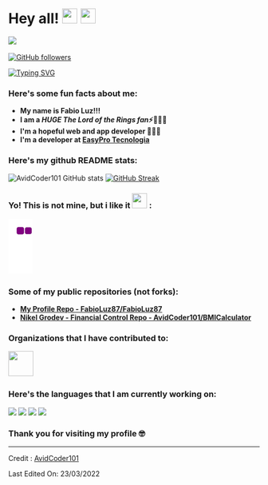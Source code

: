 # Hey all! <img src= "https://media2.giphy.com/media/Lm5hxmmI6ucOQGfjKj/giphy.gif?cid=6c09b952o9xti0m387z597k2xqipch3qmqjydym98oef87ve&rid=giphy.gif&ct=s" width= "30" height= "30"> <img src= "https://media.tenor.com/images/2adfe94e69139f3e22623b61d375a7a7/tenor.gif" width= "30" height= "30">



<img src="https://profile-counter.glitch.me/AvidCoder101/count.svg">

[![GitHub followers](https://img.shields.io/github/followers/AvidCoder101.svg?style=social&label=Followers)](https://github.com/AvidCoder101?tab=followers)

[![Typing SVG](https://readme-typing-svg.herokuapp.com?font=Architects+Daughter&color=7AF79A&size=30&lines=Hey!+I'm+a+Growdever;I'm+adeveloper+apprentice...;I'm+a+CRAZY+chess+fan;And+I'm+a+Skyrim+player)](https://git.io/typing-svg)
<h3> Here's some fun facts about me: </h3>

- **My name is Fabio Luz!!!**
- **I am a ***HUGE The Lord of the Rings fan***⚡🧙🏻‍♂️**
-  **I'm a hopeful web and app developer 👩🏻‍💻**
-  **I'm a developer at [EasyPro Tecnologia](https://www.easypro.com.br/)**

### Here's my github README stats:

![AvidCoder101 GitHub stats](https://github-readme-stats.vercel.app/api?username=FabioLuz87&show_icons=true&theme=radical) 
[![GitHub Streak](https://github-readme-streak-stats.herokuapp.com/?user=FabioLuz87&theme=radical)](https://git.io/streak-stats) 

### Yo! This is not mine, but i like it <img src= "https://c.tenor.com/BczFoyx41WoAAAAj/swallowed-the-mighty-ones.gif" width= "30" height= "30">  :

![snake gif](https://github.com/AvidCoder101/AvidCoder101/blob/output/github-contribution-grid-snake.gif)


### Some of my public repositories (not forks):

- **[My Profile Repo - FabioLuz87/FabioLuz87](https://github.com/FabioLuz87/FabioLuz87)**
- **[Nikel Grodev - Financial Control Repo - AvidCoder101/BMICalculator](https://github.com/FabioLuz87/nikel)**

### Organizations that I have contributed to:

[<img src= "https://avatars.githubusercontent.com/u/85895052?v=4" height= "50" width= "50">](https://github.com/dev-growdev)


### Here's the languages that I am currently working on:

![](https://img.shields.io/badge/JavaScript-F7DF1E?style=for-the-badge&logo=javascript&logoColor=black)
![](https://img.shields.io/badge/HTML5-E34F26?style=for-the-badge&logo=html5&logoColor=white)
![](https://img.shields.io/badge/CSS3-1572B6?style=for-the-badge&logo=css3&logoColor=white)
![](https://img.shields.io/badge/MySQL-00000F?style=for-the-badge&logo=mysql&logoColor=white)


### Thank you for visiting my profile 🤓 

------

Credit : [AvidCoder101](https://github.com/AvidCoder101)

Last Edited On: 23/03/2022
